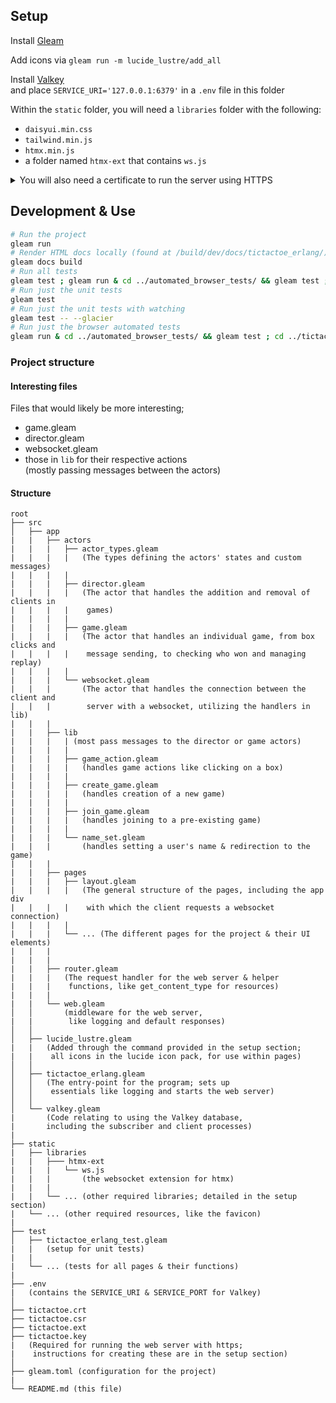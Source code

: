 ## Setup

Install [Gleam](https://gleam.run/getting-started/installing/)

Add icons via `gleam run -m lucide_lustre/add_all`

Install [Valkey](https://valkey.io/topics/installation/)<br> and place
`SERVICE_URI='127.0.0.1:6379'` in a `.env` file in this folder

Within the `static` folder, you will need a `libraries` folder with the
following:

- `daisyui.min.css`
- `tailwind.min.js`
- `htmx.min.js`
- a folder named `htmx-ext` that contains `ws.js`

<details><summary>You will also need a certificate to run the server using HTTPS</summary>

To do this you will need to
[become a CA](https://deliciousbrains.com/ssl-certificate-authority-for-local-https-development/#why-https-locally);

```sh
# Generate your private key
openssl genrsa -des3 -out myCA.key 2048
# Your root certificate
openssl req -x509 -new -nodes -key myCA.key -sha256 -days 1825 -out myCA.pem
```

Then make a tictactoe.ext file, with the following contents;

```
authorityKeyIdentifier=keyid,issuer
basicConstraints=CA:FALSE
keyUsage = digitalSignature, nonRepudiation, keyEncipherment, dataEncipherment
subjectAltName = @alt_names

[alt_names]
DNS.1 = tictactoe
```

Then you will need to generate the site's key and certificate;

```sh
#Key
openssl genrsa -out tictactoe.key 2048
openssl req -new -key tictactoe.key -out tictactoe.csr
#Certificate
openssl x509 -req -in tictactoe.csr -CA ~/certs/myCA.pem -CAkey ~/certs/myCA.key \
-CAcreateserial -out tictactoe.crt -days 825 -sha256 -extfile tictactoe.ext
```

</details>

## Development & Use

```sh
# Run the project
gleam run
# Render HTML docs locally (found at /build/dev/docs/tictactoe_erlang/)
gleam docs build
# Run all tests
gleam test ; gleam run & cd ../automated_browser_tests/ && gleam test ; cd ../tictactoe_erlang ; pkill deno
# Run just the unit tests
gleam test 
# Run just the unit tests with watching
gleam test -- --glacier
# Run just the browser automated tests
gleam run & cd ../automated_browser_tests/ && gleam test ; cd ../tictactoe_erlang ; pkill deno
```

### Project structure

#### Interesting files
Files that would likely be more interesting;
- game.gleam
- director.gleam
- websocket.gleam
- those in `lib` for their respective actions<br>(mostly passing messages between the actors)

#### Structure

<!-- prettier-ignore-start -->

```
root
├── src
│   ├── app
|   |   ├── actors
|   |   |   ├── actor_types.gleam
|   |   |   |   (The types defining the actors' states and custom messages)
|   |   |   |
|   |   |   ├── director.gleam
|   |   |   |   (The actor that handles the addition and removal of clients in
|   |   |   |    games)
|   |   |   |
|   |   |   ├── game.gleam
|   |   |   |   (The actor that handles an individual game, from box clicks and
|   |   |   |    message sending, to checking who won and managing replay)
|   |   |   |
|   |   |   └── websocket.gleam
|   |   |       (The actor that handles the connection between the client and 
|   |   |        server with a websocket, utilizing the handlers in lib)
|   |   |
|   |   ├── lib
|   |   |   | (most pass messages to the director or game actors)
|   |   |   |
|   |   |   ├── game_action.gleam
|   |   |   |   (handles game actions like clicking on a box)
|   |   |   |
|   |   |   ├── create_game.gleam
|   |   |   |   (handles creation of a new game)
|   |   |   |
|   |   |   ├── join_game.gleam
|   |   |   |   (handles joining to a pre-existing game)
|   |   |   |
|   |   |   └── name_set.gleam
|   |   |       (handles setting a user's name & redirection to the game)
|   |   |
|   |   ├── pages
|   |   |   ├── layout.gleam
|   |   |   |   (The general structure of the pages, including the app div
|   |   |   |    with which the client requests a websocket connection)
|   |   |   |
|   |   |   └── ... (The different pages for the project & their UI elements)
|   |   |   
|   |   |
|   |   ├── router.gleam
|   |   |   (The request handler for the web server & helper
|   |   |    functions, like get_content_type for resources)
|   |   |
|   |   └── web.gleam
│   │       (middleware for the web server,
|   |        like logging and default responses)
│   │
│   ├── lucide_lustre.gleam
|   |   (Added through the command provided in the setup section;
|   |    all icons in the lucide icon pack, for use within pages)
│   │
│   ├── tictactoe_erlang.gleam
│   │   (The entry-point for the program; sets up
│   │    essentials like logging and starts the web server)
│   │
│   └── valkey.gleam
|       (Code relating to using the Valkey database,
|       including the subscriber and client processes)
|
├── static
|   ├── libraries
|   |   ├─── htmx-ext
|   |   |   └── ws.js
|   |   |       (the websocket extension for htmx)
|   |   |
|   |   └── ... (other required libraries; detailed in the setup section)
|   └── ... (other required resources, like the favicon)
|
├── test
│   ├── tictactoe_erlang_test.gleam
|   |   (setup for unit tests)
|   |
|   └── ... (tests for all pages & their functions)
|
├── .env
|   (contains the SERVICE_URI & SERVICE_PORT for Valkey)
│
├── tictactoe.crt
├── tictactoe.csr
├── tictactoe.ext
├── tictactoe.key
|   (Required for running the web server with https;
|    instructions for creating these are in the setup section)
│
├── gleam.toml (configuration for the project)
|
└── README.md (this file)
```

<!-- prettier-ignore-end -->